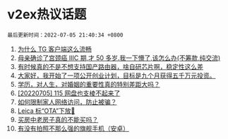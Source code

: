 # v2ex热议话题

`最后更新时间：2022-07-05 21:40:34 +0800`

1. [为什么 TG 客户端这么流畅](https://www.v2ex.com/t/864115)
1. [母亲确诊了宫颈癌 IIIC 期,才 50 多岁.我一下懵了,该怎么办(不筹款,纯交流)](https://www.v2ex.com/t/864189)
1. [有时候真的不是不想支持国产路由器，啥自研芯片啊，稳定性这么差](https://www.v2ex.com/t/864149)
1. [大家好，我开始了一项公开创业计划，目标是九个月获得五千万元投资。](https://www.v2ex.com/t/864079)
1. [学历，对人生，对婚姻的重要性真的特别差距大吗？](https://www.v2ex.com/t/864122)
1. [[20220705] 115 网盘也支棱不起来了](https://www.v2ex.com/t/864095)
1. [如何限制家人网络访问，防止被骗？](https://www.v2ex.com/t/864140)
1. [Leica 标“OTA”下放🤣](https://www.v2ex.com/t/864093)
1. [买房中老房子真的不能买吗？](https://www.v2ex.com/t/864146)
1. [有没有拍照不那么强的旗舰手机（安卓）](https://www.v2ex.com/t/864209)

